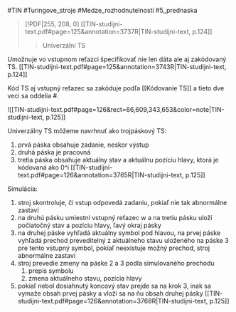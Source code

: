 #TIN #Turingove_stroje #Medze_rozhodnutelnosti #5_prednaska
> [!PDF|255, 208, 0] [[TIN-studijni-text.pdf#page=125&annotation=3737R|TIN-studijni-text, p.124]]
> > Univerzální TS

Umožnuje vo vstupnom reťazci špecifikovať nie len dáta ale aj zakódovaný TS.
[[TIN-studijni-text.pdf#page=125&annotation=3743R|TIN-studijni-text, p.124]]

Kód TS aj vstupný reťazec sa zakóduje podľa [[Kódovanie TS]] a tieto dve veci sa oddelia #.

![[TIN-studijni-text.pdf#page=126&rect=66,609,343,653&color=note|TIN-studijni-text, p.125]]

Univerzálny TS môžeme navrhnuť ako trojpáskový TS:
1. prvá páska obsahuje zadanie, neskor výstup
2. druhá páska je pracovná
3. tretia páska obsahuje aktuálny stav a aktuálnu pozíciu hlavy, ktorá je kódovaná ako 0^i
[[TIN-studijni-text.pdf#page=126&annotation=3765R|TIN-studijni-text, p.125]]

Simulácia:
1. stroj skontroluje, či vstup odpovedá zadaniu, pokiaľ nie tak abnormálne zastaví
2. na druhú pásku umiestni vstupný reťazec w a na tretiu pásku uloží počiatočný stav a pozíciu hlavy, ľavý okraj pásky
3. na druhej páske vyhľadá aktuálny symbol pod hlavou, na prvej páske vyhľadá prechod preveditelný z aktuálneho stavu uloženého na páske 3 pre tento vstupný symbol, pokiaľ neexistuje možný prechod, stroj abnormálne zastaví
4. stroj prevedie zmeny na páske 2 a 3 podla simulovaného prechodu
	1. prepis symbolu
	2. zmena aktuálneho stavu, pozícia hlavy
5. pokiaľ nebol dosiahnutý koncový stav prejde sa na krok 3, inak sa vymaže obsah prvej pásky a vloží sa na ňu obsah druhej pásky
[[TIN-studijni-text.pdf#page=126&annotation=3768R|TIN-studijni-text, p.125]]